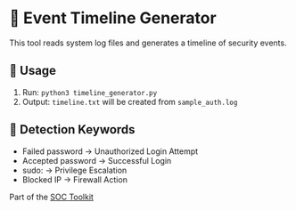 # 📅 Event Timeline Generator

This tool reads system log files and generates a timeline of security events.

## 🚀 Usage

1. Run: `python3 timeline_generator.py`
2. Output: `timeline.txt` will be created from `sample_auth.log`

## 🧠 Detection Keywords

- Failed password → Unauthorized Login Attempt  
- Accepted password → Successful Login  
- sudo: → Privilege Escalation  
- Blocked IP → Firewall Action  

Part of the [SOC Toolkit](https://github.com/ArmandoSNHU/SOC-Toolkit)
